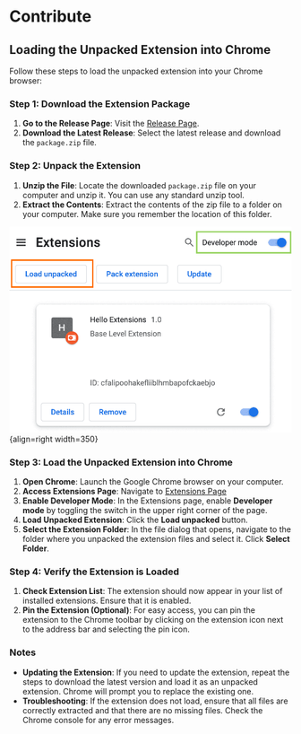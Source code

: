 # Contribute

## Loading the Unpacked Extension into Chrome

Follow these steps to load the unpacked extension into your Chrome browser:

### Step 1: Download the Extension Package

1. **Go to the Release Page**: Visit the [Release Page](https://github.com/danduh/e2e-ids-finder/releases).
2. **Download the Latest Release**: Select the latest release and download the `package.zip` file.

### Step 2: Unpack the Extension

1. **Unzip the File**: Locate the downloaded `package.zip` file on your computer and unzip it. You can use any standard unzip tool.
2. **Extract the Contents**: Extract the contents of the zip file to a folder on your computer. Make sure you remember the location of this folder.

![Enable Developer Mode](./img/extension.png){align=right width=350}

### Step 3: Load the Unpacked Extension into Chrome

1. **Open Chrome**: Launch the Google Chrome browser on your computer.
2. **Access Extensions Page**: Navigate to [Extensions Page](chrome://extensions/)
3. **Enable Developer Mode**: In the Extensions page, enable **Developer mode** by toggling the switch in the upper right corner of the page.
4. **Load Unpacked Extension**: Click the **Load unpacked** button.
5. **Select the Extension Folder**: In the file dialog that opens, navigate to the folder where you unpacked the extension files and select it. Click **Select Folder**.

### Step 4: Verify the Extension is Loaded

1. **Check Extension List**: The extension should now appear in your list of installed extensions. Ensure that it is enabled.
2. **Pin the Extension (Optional)**: For easy access, you can pin the extension to the Chrome toolbar by clicking on the extension icon next to the address bar and selecting the pin icon.

### Notes

- **Updating the Extension**: If you need to update the extension, repeat the steps to download the latest version and load it as an unpacked extension. Chrome will prompt you to replace the existing one.
- **Troubleshooting**: If the extension does not load, ensure that all files are correctly extracted and that there are no missing files. Check the Chrome console for any error messages.
